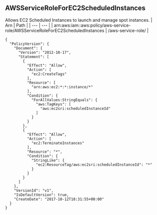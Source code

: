 
## AWSServiceRoleForEC2ScheduledInstances
Allows EC2 Scheduled Instances to launch and manage spot instances.
| Arn | Path |
| --- | --- |
| arn:aws:iam::aws:policy/aws-service-role/AWSServiceRoleForEC2ScheduledInstances | /aws-service-role/ |
```
{
  "PolicyVersion": {
    "Document": {
      "Version": "2012-10-17",
      "Statement": [
        {
          "Effect": "Allow",
          "Action": [
            "ec2:CreateTags"
          ],
          "Resource": [
            "arn:aws:ec2:*:*:instance/*"
          ],
          "Condition": {
            "ForAllValues:StringEquals": {
              "aws:TagKeys": [
                "aws:ec2sri:scheduledInstanceId"
              ]
            }
          }
        },
        {
          "Effect": "Allow",
          "Action": [
            "ec2:TerminateInstances"
          ],
          "Resource": "*",
          "Condition": {
            "StringLike": {
              "ec2:ResourceTag/aws:ec2sri:scheduledInstanceId": "*"
            }
          }
        }
      ]
    },
    "VersionId": "v1",
    "IsDefaultVersion": true,
    "CreateDate": "2017-10-12T18:31:55+00:00"
  }
}
```

